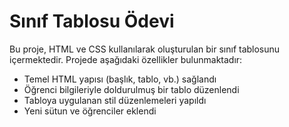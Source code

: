 # Sınıf Tablosu Ödevi

Bu proje, HTML ve CSS kullanılarak oluşturulan bir sınıf tablosunu içermektedir. Projede aşağıdaki özellikler bulunmaktadır:

- Temel HTML yapısı (başlık, tablo, vb.) sağlandı
- Öğrenci bilgileriyle doldurulmuş bir tablo düzenlendi
- Tabloya uygulanan stil düzenlemeleri yapıldı
- Yeni sütun ve öğrenciler eklendi
